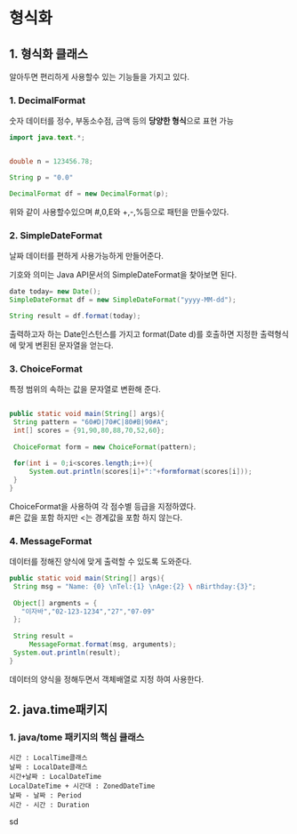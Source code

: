 # 형식화
## 1. 형식화 클래스
알아두면 편리하게 사용할수 있는 기능들을 가지고 있다.

### 1. DecimalFormat

숫자 데이터를 정수, 부동소수점, 금액 등의 **당양한 형식**으로 표현 가능      
```java
import java.text.*;


double n = 123456.78;

String p = "0.0"

DecimalFormat df = new DecimalFormat(p);

```
위와 같이 사용할수있으며 
#,0,E와 +,-,%등으로 패턴을 만들수있다.


### 2. SimpleDateFormat
날짜 데이터를 편하게 사용가능하게 만들어준다.     

기호와 의미는 Java API문서의 SimpleDateFormat을 찾아보면 된다.
 
 ```java
 date today= new Date();
 SimpleDateFormat df = new SimpleDateFormat("yyyy-MM-dd");
 
 String result = df.format(today);
 
 ```
 
 출력하고자 하는 Date인스턴스를 가지고  format(Date d)를 호출하면 지정한 출력형식에 맞게 변횐된 문자열을 얻는다.
 
 
       
 ### 3. ChoiceFormat
 특정 범위의 속하는 값을 문자열로 변환해 준다.        
 ```java
 
 public static void main(String[] args){
  String pattern = "60#D|70#C|80#B|90#A";
  int[] scores = {91,90,80,88,70,52,60};
  
  ChoiceFormat form = new ChoiceFormat(pattern);
  
  for(int i = 0;i<scores.length;i++){
      System.out.println(scores[i]+":"+formformat(scores[i]));
  }
 }
 ```
 ChoiceFormat을 사용하여 각 점수별 등급을 지정하였다.     
 #은 값을 포함 하지만 <는 경계값을 포함 하지 않는다.
 
 ### 4. MessageFormat
 
 데이터를 정해진 양식에 맞게 출력할 수 있도록 도와준다.
 ```java
public static void main(String[] args){
  String msg = "Name: {0} \nTel:{1} \nAge:{2} \ nBirthday:{3}";
  
  Object[] argments = {
    "이자바","02-123-1234","27","07-09"
  };
  
  String result =
      MessageFormat.format(msg, arguments);
  System.out.println(result);
}
 ```
 데이터의 양식을 정해두면서 객체배열로 지정 하여 사용한다.
 
 
## 2. java.time패키지
### 1. java/tome 패키지의 핵심 클래스

    시간 : LocalTime클래스
    날짜 : LocalDate클래스
    시간+날짜 : LocalDateTime
    LocalDateTime + 시간대 : ZonedDateTime
    날짜 - 날짜 : Period
    시간 - 시간 : Duration      
    
sd
  


 
